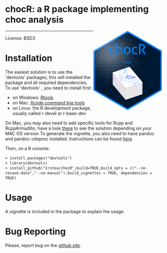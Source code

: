 chocR: a R package implementing choc analysis
==================================================

<img src="man/figures/logo.png" align="right" width="220" />

---
License: BSD3

# Installation #
The easiest solution is to use the 'devtools' packages, this will installed the package and all required dependencies. To use 'devtools' , you need to install first:
* on Windows: [Rtools](http://cran.r-project.org/bin/windows/Rtools/)  
* on Mac: [Xcode command line tools](https://developer.apple.com/downloads)  
* on Linux: the R development package, usually called r-devel or r-base-dev  
  
On Mac, you may also need to add specific tools for Rcpp and RcppArmadillo, have a look [there](https://thecoatlessprofessor.com/programming/cpp/rcpp-rcpparmadillo-and-os-x-mavericks-lgfortran-and-lquadmath-error/) to see the solution depending on your MAC OS version
To generate the vignette, you also need to have pandoc and pandoc-citeproc installed. Instructions can be found [here](https://pandoc.org/installing.html).    
  
Then, on a R console:

    > install.packages("devtools")
    > library(devtools)
    > install_github("Irstea/chocR",build=TRUE,build_opts = c("--no-resave-data","--no-manual"),build_vignettes = TRUE, dependencies = TRUE)

# Usage #
A vignette is included in the package to explain the usage.  

# Bug Reporting #
Please, report bug on the [github site](https://github.com/Irstea/chocR/issues).
